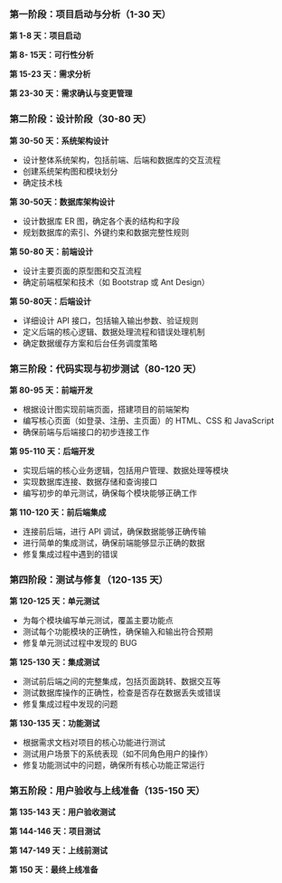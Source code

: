 ### 第一阶段：项目启动与分析（1-30 天）

**第 1-8 天：项目启动**

**第 8- 15天：可行性分析**

**第 15-23 天：需求分析**

**第 23-30 天：需求确认与变更管理**

### 第二阶段：设计阶段（30-80 天）

**第 30-50 天：系统架构设计**

- 设计整体系统架构，包括前端、后端和数据库的交互流程
- 创建系统架构图和模块划分
- 确定技术栈

**第 30-50天：数据库架构设计**

- 设计数据库 ER 图，确定各个表的结构和字段
- 规划数据库的索引、外键约束和数据完整性规则

**第 50-80 天：前端设计**

- 设计主要页面的原型图和交互流程
- 确定前端框架和技术（如 Bootstrap 或 Ant Design）

**第 50-80天：后端设计**

- 详细设计 API 接口，包括输入输出参数、验证规则
- 定义后端的核心逻辑、数据处理流程和错误处理机制
- 确定数据缓存方案和后台任务调度策略

### 第三阶段：代码实现与初步测试（80-120 天）

**第 80-95 天：前端开发**

- 根据设计图实现前端页面，搭建项目的前端架构
- 编写核心页面（如登录、注册、主页面）的 HTML、CSS 和 JavaScript
- 确保前端与后端接口的初步连接工作

**第 95-110 天：后端开发**

- 实现后端的核心业务逻辑，包括用户管理、数据处理等模块
- 实现数据库连接、数据存储和查询接口
- 编写初步的单元测试，确保每个模块能够正确工作

**第 110-120 天：前后端集成**

- 连接前后端，进行 API 调试，确保数据能够正确传输
- 进行简单的集成测试，确保前端能够显示正确的数据
- 修复集成过程中遇到的错误

### 第四阶段：测试与修复（120-135 天）

**第 120-125 天：单元测试**

- 为每个模块编写单元测试，覆盖主要功能点
- 测试每个功能模块的正确性，确保输入和输出符合预期
- 修复单元测试过程中发现的 BUG

**第 125-130 天：集成测试**

- 测试前后端之间的完整集成，包括页面跳转、数据交互等
- 测试数据库操作的正确性，检查是否存在数据丢失或错误
- 修复集成过程中发现的问题

**第 130-135 天：功能测试**

- 根据需求文档对项目的核心功能进行测试
- 测试用户场景下的系统表现（如不同角色用户的操作）
- 修复功能测试中的问题，确保所有核心功能正常运行

### 第五阶段：用户验收与上线准备（135-150 天）

**第 135-143 天：用户验收测试**

**第 144-146 天：项目测试**

**第 147-149 天：上线前测试**

**第 150 天：最终上线准备**